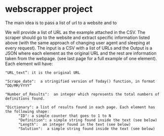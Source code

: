 # webscrapper project
The main idea is to pass a list of url to a website and to 

We will provide a list of URL as the example attached in the CSV. The scraper should go to the website and extract specific information listed above (with the same approach of changing user agent and sleeping at every request).
The input is a CSV with a list of URLs and the Output is a JSON where each element as the original URL and the rest are information taken from the webpage. (see last page for a full example of one element).
Each element will have:

    "URL_text”: it is the original URL
    
    "Scrape_date":  a stringified version of Today() function, in format “DD/MM/YYYY”
    
    "Number_of_Results":  an integer which represents the total numbers of definitions found.
    
    "Dictionary": a list of results found in each page. Each element has the following shape:
          "ID": a simple counter that goes to 1 to N
          "Definition": a simple string found inside the text (see below)
          "Length":  an integer found in the text (see below)
          "Solution":  a simple string found inside the text (see below)

